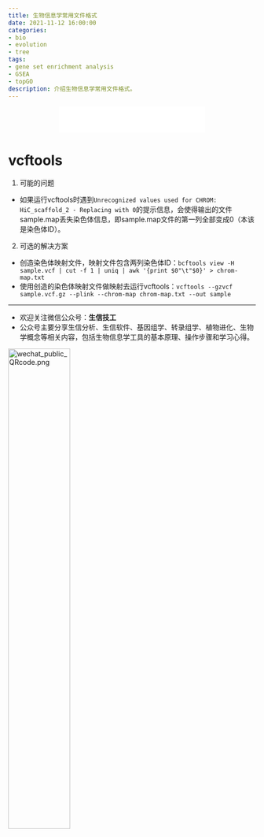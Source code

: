 ```yaml
---
title: 生物信息学常用文件格式
date: 2021-11-12 16:00:00
categories: 
- bio
- evolution
- tree
tags: 
- gene set enrichment analysis
- GSEA
- topGO
description: 介绍生物信息学常用文件格式。
---
```


<div align="middle"><iframe frameborder="no" border="0" marginwidth="0" marginheight="0" width=298 height=52 src="//music.163.com/outchain/player?type=2&id=1697043&auto=1&height=32"></iframe></div>


# vcftools

1. 可能的问题
- 如果运行vcftools时遇到`Unrecognized values used for CHROM: HiC_scaffold_2 - Replacing with 0`的提示信息，会使得输出的文件sample.map丢失染色体信息，即sample.map文件的第一列全部变成0（本该是染色体ID）。

2. 可选的解决方案
- 创造染色体映射文件，映射文件包含两列染色体ID：`bcftools view -H sample.vcf | cut -f 1 | uniq | awk '{print $0"\t"$0}' > chrom-map.txt`
- 使用创造的染色体映射文件做映射去运行vcftools：`vcftools --gzvcf sample.vcf.gz --plink --chrom-map chrom-map.txt --out sample`


-------

- 欢迎关注微信公众号：**生信技工**
- 公众号主要分享生信分析、生信软件、基因组学、转录组学、植物进化、生物学概念等相关内容，包括生物信息学工具的基本原理、操作步骤和学习心得。

<img src="https://github.com/yanzhongsino/yanzhongsino.github.io/blob/hexo/source/wechat/Wechat_public_qrcode.jpg?raw=true" width=50% title="wechat_public_QRcode.png" align=center/>


